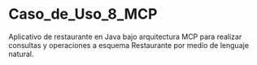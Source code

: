 # Caso_de_Uso_8_MCP
Aplicativo de restaurante en Java bajo arquitectura MCP para realizar consultas y operaciones a esquema Restaurante por medio de lenguaje natural.

